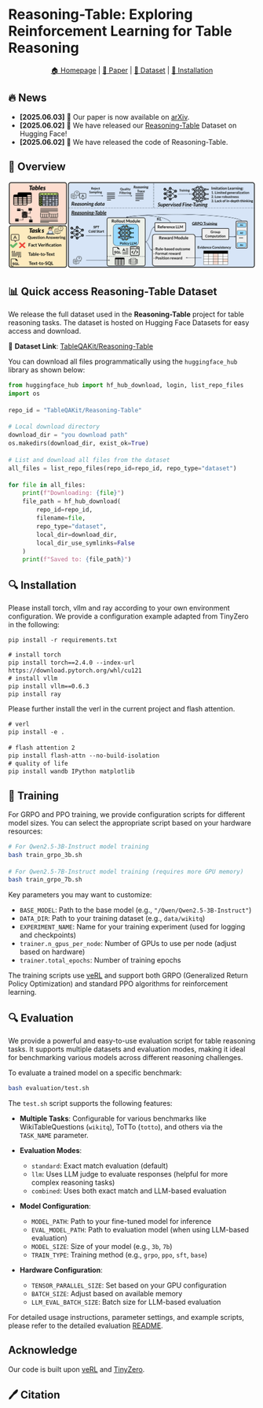 # Reasoning-Table: Exploring Reinforcement Learning for Table Reasoning

<p align="center">
  <a href=""> 🏠 Homepage</a> |
  <a href=""> 📜 Paper</a> | 
  <a href="https://huggingface.co/datasets/TableQAKit/Reasoning-Table"> 🤗 Dataset</a> | 
  <a href="## 🔍 Installation"> 🚀 Installation</a> 
</p>

## 🔥 News


- **[2025.06.03]** 📑 Our paper is now available on [arXiv]().
- **[2025.06.02]** 🎉 We have released our [Reasoning-Table](https://huggingface.co/datasets/TableQAKit/Reasoning-Table) Dataset on Hugging Face!
- **[2025.06.02]** 🎉 We have released the code of Reasoning-Table.


## 👋 Overview

![DataPipeline](assets/main.png)


## 📊 Quick access Reasoning-Table Dataset

We release the full dataset used in the **Reasoning-Table** project for table reasoning tasks. The dataset is hosted on Hugging Face Datasets for easy access and download.

🔗 **Dataset Link**: [TableQAKit/Reasoning-Table](https://huggingface.co/datasets/TableQAKit/Reasoning-Table)

You can download all files programmatically using the `huggingface_hub` library as shown below:

```python
from huggingface_hub import hf_hub_download, login, list_repo_files
import os

repo_id = "TableQAKit/Reasoning-Table"

# Local download directory
download_dir = "you download path"
os.makedirs(download_dir, exist_ok=True)

# List and download all files from the dataset
all_files = list_repo_files(repo_id=repo_id, repo_type="dataset")

for file in all_files:
    print(f"Downloading: {file}")
    file_path = hf_hub_download(
        repo_id=repo_id,
        filename=file,
        repo_type="dataset",
        local_dir=download_dir,
        local_dir_use_symlinks=False
    )
    print(f"Saved to: {file_path}")
```

## 🔍 Installation
Please install torch, vllm and ray according to your own environment configuration. We provide a configuration example adapted from TinyZero in the following:
```
pip install -r requirements.txt
```

```
# install torch
pip install torch==2.4.0 --index-url https://download.pytorch.org/whl/cu121
# install vllm
pip install vllm==0.6.3
pip install ray
```

Please further install the verl in the current project and flash attention.
```
# verl
pip install -e .

# flash attention 2
pip install flash-attn --no-build-isolation
# quality of life
pip install wandb IPython matplotlib
```



## 🧪 Training
For GRPO and PPO training, we provide configuration scripts for different model sizes. You can select the appropriate script based on your hardware resources:

```bash
# For Qwen2.5-3B-Instruct model training
bash train_grpo_3b.sh

# For Qwen2.5-7B-Instruct model training (requires more GPU memory)
bash train_grpo_7b.sh
```

Key parameters you may want to customize:
- `BASE_MODEL`: Path to the base model (e.g., `"/Qwen/Qwen2.5-3B-Instruct"`)
- `DATA_DIR`: Path to your training dataset (e.g., `data/wikitq`)
- `EXPERIMENT_NAME`: Name for your training experiment (used for logging and checkpoints)
- `trainer.n_gpus_per_node`: Number of GPUs to use per node (adjust based on hardware)
- `trainer.total_epochs`: Number of training epochs

The training scripts use [veRL](https://github.com/volcengine/verl) and support both GRPO (Generalized Return Policy Optimization) and standard PPO algorithms for reinforcement learning.

## 🔍 Evaluation
We provide a powerful and easy-to-use evaluation script for table reasoning tasks. It supports multiple datasets and evaluation modes, making it ideal for benchmarking various models across different reasoning challenges.

To evaluate a trained model on a specific benchmark:

```bash
bash evaluation/test.sh
```

The `test.sh` script supports the following features:

- **Multiple Tasks**: Configurable for various benchmarks like WikiTableQuestions (`wikitq`), ToTTo (`totto`), and others via the `TASK_NAME` parameter.
- **Evaluation Modes**:
  - `standard`: Exact match evaluation (default)
  - `llm`: Uses LLM judge to evaluate responses (helpful for more complex reasoning tasks)
  - `combined`: Uses both exact match and LLM-based evaluation

- **Model Configuration**:
  - `MODEL_PATH`: Path to your fine-tuned model for inference
  - `EVAL_MODEL_PATH`: Path to evaluation model (when using LLM-based evaluation)
  - `MODEL_SIZE`: Size of your model (e.g., `3b`, `7b`)
  - `TRAIN_TYPE`: Training method (e.g., `grpo`, `ppo`, `sft`, `base`)

- **Hardware Configuration**:
  - `TENSOR_PARALLEL_SIZE`: Set based on your GPU configuration
  - `BATCH_SIZE`: Adjust based on available memory
  - `LLM_EVAL_BATCH_SIZE`: Batch size for LLM-based evaluation
  
For detailed usage instructions, parameter settings, and example scripts, please refer to the detailed evaluation [README](./evaluation/README.md).

## Acknowledge
Our code is built upon [veRL](https://github.com/volcengine/verl) and [TinyZero](https://github.com/Jiayi-Pan/TinyZero).

## 🖊️ Citation

